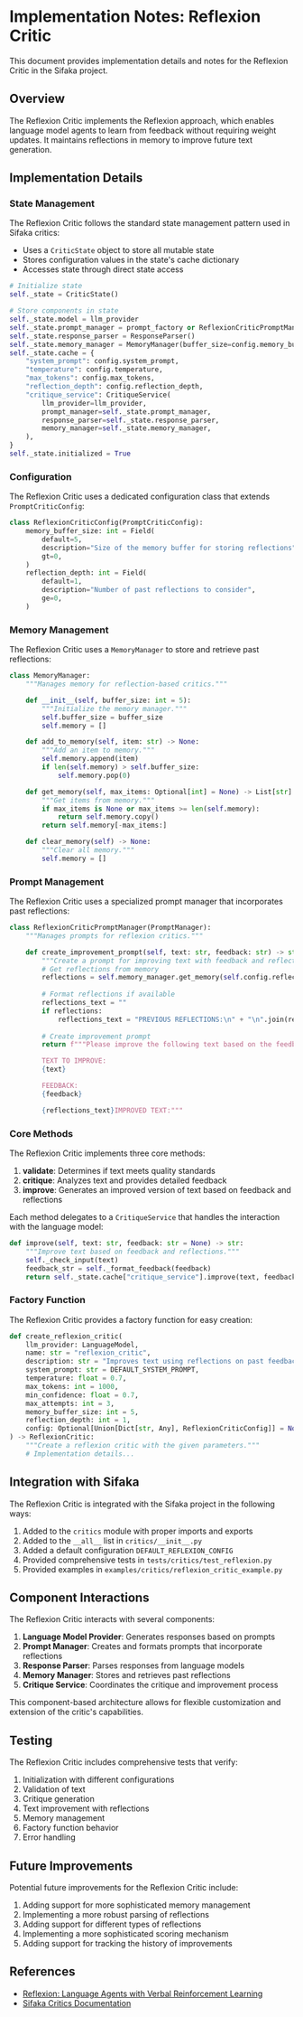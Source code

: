 # Implementation Notes: Reflexion Critic

This document provides implementation details and notes for the Reflexion Critic in the Sifaka project.

## Overview

The Reflexion Critic implements the Reflexion approach, which enables language model agents to learn from feedback without requiring weight updates. It maintains reflections in memory to improve future text generation.

## Implementation Details

### State Management

The Reflexion Critic follows the standard state management pattern used in Sifaka critics:

- Uses a `CriticState` object to store all mutable state
- Stores configuration values in the state's cache dictionary
- Accesses state through direct state access

```python
# Initialize state
self._state = CriticState()

# Store components in state
self._state.model = llm_provider
self._state.prompt_manager = prompt_factory or ReflexionCriticPromptManager(config)
self._state.response_parser = ResponseParser()
self._state.memory_manager = MemoryManager(buffer_size=config.memory_buffer_size)
self._state.cache = {
    "system_prompt": config.system_prompt,
    "temperature": config.temperature,
    "max_tokens": config.max_tokens,
    "reflection_depth": config.reflection_depth,
    "critique_service": CritiqueService(
        llm_provider=llm_provider,
        prompt_manager=self._state.prompt_manager,
        response_parser=self._state.response_parser,
        memory_manager=self._state.memory_manager,
    ),
}
self._state.initialized = True
```

### Configuration

The Reflexion Critic uses a dedicated configuration class that extends `PromptCriticConfig`:

```python
class ReflexionCriticConfig(PromptCriticConfig):
    memory_buffer_size: int = Field(
        default=5,
        description="Size of the memory buffer for storing reflections",
        gt=0,
    )
    reflection_depth: int = Field(
        default=1,
        description="Number of past reflections to consider",
        ge=0,
    )
```

### Memory Management

The Reflexion Critic uses a `MemoryManager` to store and retrieve past reflections:

```python
class MemoryManager:
    """Manages memory for reflection-based critics."""

    def __init__(self, buffer_size: int = 5):
        """Initialize the memory manager."""
        self.buffer_size = buffer_size
        self.memory = []

    def add_to_memory(self, item: str) -> None:
        """Add an item to memory."""
        self.memory.append(item)
        if len(self.memory) > self.buffer_size:
            self.memory.pop(0)

    def get_memory(self, max_items: Optional[int] = None) -> List[str]:
        """Get items from memory."""
        if max_items is None or max_items >= len(self.memory):
            return self.memory.copy()
        return self.memory[-max_items:]

    def clear_memory(self) -> None:
        """Clear all memory."""
        self.memory = []
```

### Prompt Management

The Reflexion Critic uses a specialized prompt manager that incorporates past reflections:

```python
class ReflexionCriticPromptManager(PromptManager):
    """Manages prompts for reflexion critics."""

    def create_improvement_prompt(self, text: str, feedback: str) -> str:
        """Create a prompt for improving text with feedback and reflections."""
        # Get reflections from memory
        reflections = self.memory_manager.get_memory(self.config.reflection_depth)
        
        # Format reflections if available
        reflections_text = ""
        if reflections:
            reflections_text = "PREVIOUS REFLECTIONS:\n" + "\n".join(reflections) + "\n\n"
        
        # Create improvement prompt
        return f"""Please improve the following text based on the feedback and previous reflections:

        TEXT TO IMPROVE:
        {text}

        FEEDBACK:
        {feedback}

        {reflections_text}IMPROVED TEXT:"""
```

### Core Methods

The Reflexion Critic implements three core methods:

1. **validate**: Determines if text meets quality standards
2. **critique**: Analyzes text and provides detailed feedback
3. **improve**: Generates an improved version of text based on feedback and reflections

Each method delegates to a `CritiqueService` that handles the interaction with the language model:

```python
def improve(self, text: str, feedback: str = None) -> str:
    """Improve text based on feedback and reflections."""
    self._check_input(text)
    feedback_str = self._format_feedback(feedback)
    return self._state.cache["critique_service"].improve(text, feedback_str)
```

### Factory Function

The Reflexion Critic provides a factory function for easy creation:

```python
def create_reflexion_critic(
    llm_provider: LanguageModel,
    name: str = "reflexion_critic",
    description: str = "Improves text using reflections on past feedback",
    system_prompt: str = DEFAULT_SYSTEM_PROMPT,
    temperature: float = 0.7,
    max_tokens: int = 1000,
    min_confidence: float = 0.7,
    max_attempts: int = 3,
    memory_buffer_size: int = 5,
    reflection_depth: int = 1,
    config: Optional[Union[Dict[str, Any], ReflexionCriticConfig]] = None,
) -> ReflexionCritic:
    """Create a reflexion critic with the given parameters."""
    # Implementation details...
```

## Integration with Sifaka

The Reflexion Critic is integrated with the Sifaka project in the following ways:

1. Added to the `critics` module with proper imports and exports
2. Added to the `__all__` list in `critics/__init__.py`
3. Added a default configuration `DEFAULT_REFLEXION_CONFIG`
4. Provided comprehensive tests in `tests/critics/test_reflexion.py`
5. Provided examples in `examples/critics/reflexion_critic_example.py`

## Component Interactions

The Reflexion Critic interacts with several components:

1. **Language Model Provider**: Generates responses based on prompts
2. **Prompt Manager**: Creates and formats prompts that incorporate reflections
3. **Response Parser**: Parses responses from language models
4. **Memory Manager**: Stores and retrieves past reflections
5. **Critique Service**: Coordinates the critique and improvement process

This component-based architecture allows for flexible customization and extension of the critic's capabilities.

## Testing

The Reflexion Critic includes comprehensive tests that verify:

1. Initialization with different configurations
2. Validation of text
3. Critique generation
4. Text improvement with reflections
5. Memory management
6. Factory function behavior
7. Error handling

## Future Improvements

Potential future improvements for the Reflexion Critic include:

1. Adding support for more sophisticated memory management
2. Implementing a more robust parsing of reflections
3. Adding support for different types of reflections
4. Implementing a more sophisticated scoring mechanism
5. Adding support for tracking the history of improvements

## References

- [Reflexion: Language Agents with Verbal Reinforcement Learning](https://arxiv.org/abs/2303.11366)
- [Sifaka Critics Documentation](../components/critics.md)

